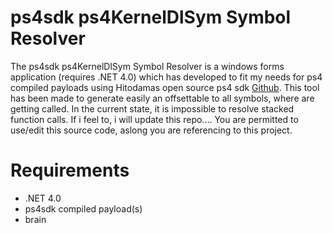 # ps4sdk ps4KernelDlSym Symbol Resolver

The ps4sdk ps4KernelDlSym Symbol Resolver is a windows forms application (requires .NET 4.0) which has developed to fit my needs for ps4 compiled payloads using Hitodamas open source ps4 sdk [Github](https://github.com/seb5594/ps4sdk).
This tool has been made to generate easily an offsettable to all symbols, where are getting called. In the current state, it is impossible to resolve stacked function calls. If i feel to, i will update this repo....
You are permitted to use/edit this source code, aslong you are referencing to this project.

# Requirements
- .NET 4.0
- ps4sdk compiled payload(s)
- brain
